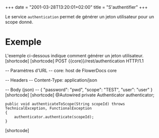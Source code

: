 +++
date = "2001-03-28T13:20:01+02:00"
title = "S'authentifier"
+++

Le service `authentication` permet de générer un jeton utilisateur pour un scope donné.

# Exemple
L'exemple ci-dessous indique comment générer un jeton utilisateur.
[shortcode]
[shortcode]
POST {{core}}/rest/authentication HTTP/1.1

-- Paramètres d'URL --
core: host de FlowerDocs core

-- Headers --
Content-Type: application/json

-- Body (json) --
{ 
    "password": "pwd", 
    "scope": "TEST", 
    "user": "user"
}
[shortcode]
[shortcode]
	@Autowired
    private Authenticator authenticator;

    public void authenticateToScope(String scopeId) throws TechnicalException, FunctionalException
    {
        authenticator.authenticate(scopeId);
    }
[shortcode]